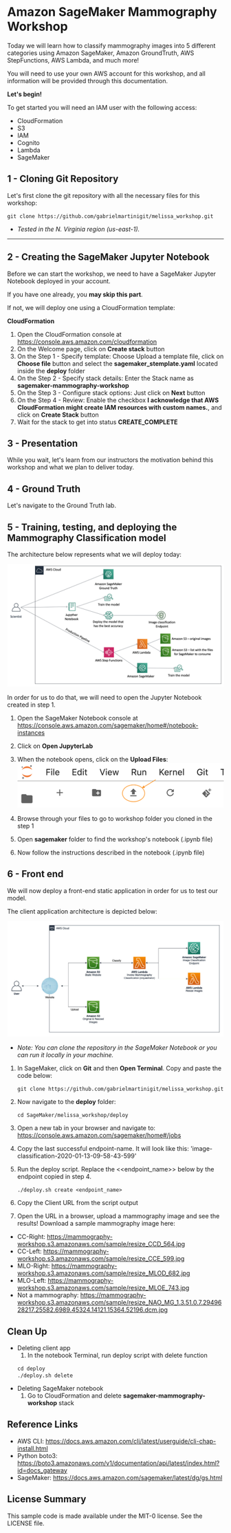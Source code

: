 # Amazon SageMaker Mammography Workshop

Today we will learn how to classify mammography images into 5 different categories using Amazon SageMaker, Amazon GroundTruth, AWS StepFunctions, AWS Lambda, and much more!

You will need to use your own AWS account for this workshop, and all information will be provided through this documentation.

**Let's begin!**

To get started you will need an IAM user with the following access:
- CloudFormation
- S3
- IAM
- Cognito
- Lambda
- SageMaker

## 1 - Cloning Git Repository

Let's first clone the git repository with all the necessary files for this workshop:

    
    git clone https://github.com/gabrielmartinigit/melissa_workshop.git
    
* _Tested in the N. Virginia region (us-east-1)._

***

## 2 - Creating the SageMaker Jupyter Notebook

Before we can start the workshop, we need to have a SageMaker Jupyter Notebook deployed in your account.

If you have one already, you **may skip this part**. 

If not, we will deploy one using a CloudFormation template: 

**CloudFormation**
1. Open the CloudFormation console at https://console.aws.amazon.com/cloudformation
2. On the Welcome page, click on **Create stack** button
3. On the Step 1 - Specify template: Choose Upload a template file, click on **Choose file** button and select the **sagemaker_stemplate.yaml** located inside the **deploy** folder
4. On the Step 2 - Specify stack details: Enter the Stack name as **sagemaker-mammography-workshop**
5. On the Step 3 - Configure stack options: Just click on **Next** button
6. On the Step 4 - Review: Enable the checkbox **I acknowledge that AWS CloudFormation might create IAM resources with custom names.**, and click on **Create Stack** button
7. Wait for the stack to get into status **CREATE_COMPLETE**


## 3 - Presentation

While you wait, let's learn from our instructors the motivation behind this workshop and what we plan to deliver today.


## 4 - Ground Truth

Let's navigate to the Ground Truth lab.

## 5 - Training, testing, and deploying the Mammography Classification model

The architecture below represents what we will deploy today:

![demo](images/backend-architecture.png)

In order for us to do that, we will need to open the Jupyter Notebook created in step 1.

1. Open the SageMaker Notebook console at https://console.aws.amazon.com/sagemaker/home#/notebook-instances
2. Click on **Open JupyterLab**
3. When the notebook opens, click on the **Upload Files**:
![upload](images/upload-sign.png) 

4. Browse through your files to go to workshop folder you cloned in the step 1 
5. Open **sagemaker** folder to find the workshop's notebook (.ipynb file)
6. Now follow the instructions described in the notebook (.ipynb file) 

## 6 - Front end

We will now deploy a front-end static application in order for us to test our model.

The client application architecture is depicted below:

![demo](images/architecture.jpg)

* _Note: You can clone the repository in the SageMaker Notebook or you can run it locally in your machine._


1. In SageMaker, click on **Git** and then **Open Terminal**. Copy and paste the code below:
    ```
    git clone https://github.com/gabrielmartinigit/melissa_workshop.git
    ```
2. Now navigate to the **deploy** folder:
    ```
    cd SageMaker/melissa_workshop/deploy
    ```
3. Open a new tab in your browser and navigate to:
    https://console.aws.amazon.com/sagemaker/home#/jobs

4. Copy the last successful endpoint-name. It will look like this: 'image-classification-2020-01-13-09-58-43-599'

5. Run the deploy script. Replace the <<endpoint_name>> below by the endpoint copied in step 4.
    ```
    ./deploy.sh create <endpoint_name>
    ```
3. Copy the Client URL from the script output
4. Open the URL in a browser, upload a mammography image and see the results!
Download a sample mammography image here: 

* CC-Right: https://mammography-workshop.s3.amazonaws.com/sample/resize_CCD_564.jpg
* CC-Left: https://mammography-workshop.s3.amazonaws.com/sample/resize_CCE_599.jpg
* MLO-Right: https://mammography-workshop.s3.amazonaws.com/sample/resize_MLOD_682.jpg
* MLO-Left: https://mammography-workshop.s3.amazonaws.com/sample/resize_MLOE_743.jpg
* Not a mammography: https://mammography-workshop.s3.amazonaws.com/sample/resize_NAO_MG_1.3.51.0.7.2949628217.25582.6989.45324.14121.15364.52196.dcm.jpg

## Clean Up
* Deleting client app
    1. In the notebook Terminal, run deploy script with delete function
    ```
    cd deploy
    ./deploy.sh delete
    ```
* Deleting SageMaker notebook
    1. Go to CloudFormation and delete **sagemaker-mammography-workshop** stack

## Reference Links
* AWS CLI: https://docs.aws.amazon.com/cli/latest/userguide/cli-chap-install.html
* Python boto3: https://boto3.amazonaws.com/v1/documentation/api/latest/index.html?id=docs_gateway
* SageMaker: https://docs.aws.amazon.com/sagemaker/latest/dg/gs.html

## License Summary
This sample code is made available under the MIT-0 license. See the LICENSE file.